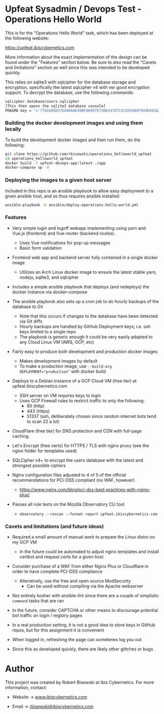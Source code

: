# Upfeat Sysadmin / Devops Test - Operations Hello World

This is for the "Operations Hello World" task, which has been deployed at
the following website:

https://upfeat.ibiscybernetics.com

More information about the exact implementation of the design can be found
under the "Features" section below. Be sure to also read the "Cavets and
limitations" section as well since this was intended to be developed quickly.

This relies on sqlite3 with sqlcipher for the database storage and encryption,
specifically the latest sqlcipher v4 with ver good encryption support. To
decrypt the database, use the following commands:

```bash
sqlcipher database/users.sqlcipher
[This then opens the sqlite3 database console]
PRAGMA key = "x'77916DDD37EA00AAE49BF86097E73BD347D7C032D5089F949D463A2690525541'";
```

### Building the docker development images and using them locally

To build the development docker images and then run them, do the following:

```bash
git clone https://github.com/rbisewski/operations_helloworld_upfeat
cd operations_helloworld_upfeat
docker build -t upfeat-devops-app:latest ./app
docker-compose up -d
```

### Deploying the images to a given host server

Included in this repo is an ansible playbook to allow easy deployment to a
given ansible host, and so thus requires ansible installed:

```bash
ansible-playbook -K ansible/deploy-operations-hello-world.yml
```

### Features

* Very simple login and logoff webapp implementing using yarn and Vue.js (frontend) and Vue-router (backend routes).
    * Uses Vue-notifications for pop-up messages
    * Basic form validation

* Frontend web app and backend server fully contained in a single docker image
    * Utilizes an Arch Linux docker image to ensure the latest stable yarn, nodejs, sqlite3, and sqlcipher

* Includes a simple ansible playbook that deploys (and redeploys) the docker instance via docker-compose

* The ansible playbook also sets up a cron job to do hourly backups of the database to Git
    * Note that this occurs if changes to the database have been detected via Git diffs
    * Hourly backups are handled by GitHub Deployment keys; i.e. ssh keys limited to a single repo
    * The playbook is generic enough it could be very easily adapted to any Cloud Linux VM (AWS, GCP, etc)

* Fairly easy to produce both development and production docker images
    * Makes development images by default
    * To make a production image, use `--build-arg DEPLOYMENT="production"` with docker build

* Deploys to a Debian instance of a GCP Cloud VM (free tier) at upfeat.ibiscybernetics.com
    * SSH server on VM requires keys to login
    * Uses GCP Firewall rules to restrict traffic to only the following:
        * 80 (http)
        * 443 (https)
        * 51337 (ssh, deliberately chosen since random internet bots tend to scan 22 a lot)

* CloudFlare (free tier) for DNS protection and CDN with full-page caching.

* Let's Encrypt (free certs) for HTTPS / TLS with nginx proxy (see the nginx folder for templates used)

* SQLCipher v4+ to encrypt the users database with the latest and strongest possible ciphers

* Nginx configuration files adjusted to 4 of 5 of the official recommendations for PCI-DSS compliant (no WAF, however)
    * https://www.nginx.com/blog/pci-dss-best-practices-with-nginx-plus/

* Passes all rule tests on the Mozilla Observatory CLI tool
    * `observatory --rescan --format report upfeat.ibiscybernetics.com`

### Cavets and limitations (and future ideas)

* Required a small amount of manual work to prepare the Linux distro on my GCP VM
    * In the future could be automated to adjust nginx templates and install certbot and request certs for a given host

* Consider purchase of a WAF from either Nginx Plus or Cloudflare in order to have complete PCI-DSS compliance
    * Alteratively, use the free and open source ModSecurity
        * Can be used without compiling via the Apache webserver

* Not entirely kosher with ansible-lint since there are a couple of simplistic `command` tasks that are ran

* In the future, consider CAPTCHA or other means to discourage potential bot traffic on login / registry pages

* In a real production setting, it is not a good idea to store keys in GitHub repos, but for this assignment it is convenient

* When logged in, refreshing the page can sometimes log you out

* Since this as developed quickly, there are likely other glitches or bugs

# Author

This project was created by Robert Bisewski at Ibis Cybernetics. For more
information, contact:

* Website -> www.ibiscybernetics.com

* Email -> rbisewski@ibiscybernetics.com
